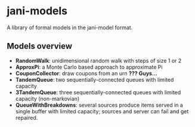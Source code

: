 # jani-models
A library of formal models in the jani-model format.

## Models overview
- **RandomWalk**: unidimensional random walk with steps of size 1 or 2
- **ApproxPi**: a Monte Carlo based approach to approximate Pi
- **CouponCollector**: draw coupons from an urn **??? Guys...**
- **TandemQueue**: two sequentially-connected queues with limited capacity
- **3TandemQueue**: three sequentially-connected queues with limited capacity
    (non-markovian)
- **QueueWithBreakdowns**: several sources produce items served in a single
    buffer with limited capacity; sources and server can fail and get repaired.

